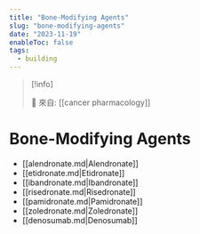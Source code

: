```yaml
---
title: "Bone-Modifying Agents"
slug: "bone-modifying-agents"
date: "2023-11-19"
enableToc: false
tags:
  - building
---
```


> [!info]
>
> 🌱 來自: [[cancer pharmacology]]

# Bone-Modifying Agents

- [[alendronate.md|Alendronate]]
- [[etidronate.md|Etidronate]]
- [[ibandronate.md|Ibandronate]]
- [[risedronate.md|Risedronate]]
- [[pamidronate.md|Pamidronate]]
- [[zoledronate.md|Zoledronate]]
- [[denosumab.md|Denosumab]]

